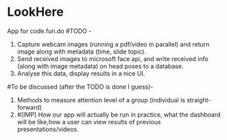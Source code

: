 # LookHere
App for code.fun.do
#TODO -
1. Capture webcam images (running a pdf/video in parallel) and return image along with metadata (time, slide topic). 
2. Send received images to microsoft face api, and write received info (along with image metadata) on head poses to a database.
3. Analyse this data, display results in a nice UI.

#To be discussed (after the TODO is done I guess)-
1. Methods to measure attention level of a group (individual is straight-forward)
2. #[IMP] How our app will actually be run in practice, what the dashboard will be like,how a user can view results of previous presentations/videos.
